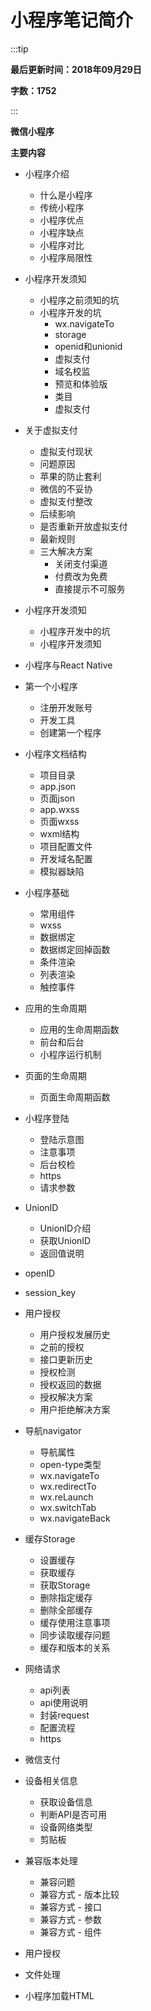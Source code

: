# 小程序笔记简介

:::tip

**最后更新时间：2018年09月29日**

**字数：1752**

:::


**微信小程序**

**主要内容**

* 小程序介绍
    * 什么是小程序
    * 传统小程序
    * 小程序优点
    * 小程序缺点
    * 小程序对比
    * 小程序局限性

* 小程序开发须知
    * 小程序之前须知的坑
    * 小程序开发的坑
        * wx.navigateTo
        * storage
        * openid和unionid
        * 虚拟支付
        * 域名校监
        * 预览和体验版
        * 类目
        * 虚拟支付

* 关于虚拟支付
    * 虚拟支付现状
    * 问题原因
    * 苹果的防止套利
    * 微信的不妥协
    * 虚拟支付整改
    * 后续影响
    * 是否重新开放虚拟支付
    * 最新规则
    * 三大解决方案
        * 关闭支付渠道
        * 付费改为免费
        * 直接提示不可服务

* 小程序开发须知
    * 小程序开发中的坑
    * 小程序开发须知

* 小程序与React Native

* 第一个小程序
    * 注册开发账号
    * 开发工具
    * 创建第一个程序

* 小程序文档结构
    * 项目目录
    * app.json
    * 页面json
    * app.wxss
    * 页面wxss
    * wxml结构
    * 项目配置文件
    * 开发域名配置
    * 模拟器缺陷

* 小程序基础
    * 常用组件
    * wxss
    * 数据绑定
    * 数据绑定回掉函数
    * 条件渲染
    * 列表渲染
    * 触控事件

* 应用的生命周期
    * 应用的生命周期函数
    * 前台和后台
    * 小程序运行机制

* 页面的生命周期
    * 页面生命周期函数

* 小程序登陆
    * 登陆示意图
    * 注意事项
    * 后台校检
    * https
    * 请求参数

* UnionID
    * UnionID介绍
    * 获取UnionID
    * 返回值说明

* openID

* session_key

* 用户授权
    * 用户授权发展历史
    * 之前的授权
    * 接口更新历史
    * 授权检测
    * 授权返回的数据
    * 授权解决方案
    * 用户拒绝解决方案

* 导航navigator
    * 导航属性
    * open-type类型
    * wx.navigateTo
    * wx.redirectTo
    * wx.reLaunch
    * wx.switchTab
    * wx.navigateBack

* 缓存Storage
    * 设置缓存
    * 获取缓存
    * 获取Storage
    * 删除指定缓存
    * 删除全部缓存
    * 缓存使用注意事项
    * 同步读取缓存问题
    * 缓存和版本的关系

* 网络请求
    * api列表
    * api使用说明
    * 封装request
    * 配置流程
    * https

* 微信支付

* 设备相关信息
    * 获取设备信息
    * 判断API是否可用
    * 设备网络类型
    * 剪贴板

* 兼容版本处理
    * 兼容问题
    * 兼容方式 - 版本比较
    * 兼容方式 - 接口
    * 兼容方式 - 参数
    * 兼容方式 - 组件

* 用户授权

* 文件处理

* 小程序加载HTML
